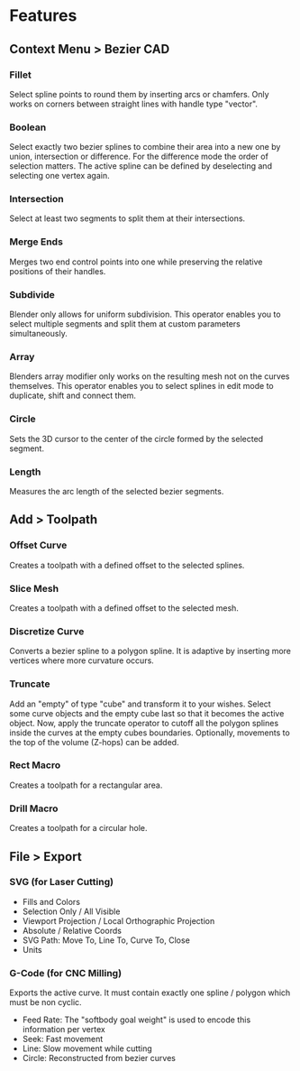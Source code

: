 # Features


## Context Menu > Bezier CAD

### Fillet
Select spline points to round them by inserting arcs or chamfers. Only works on corners between straight lines with handle type "vector".

### Boolean
Select exactly two bezier splines to combine their area into a new one by union, intersection or difference.
For the difference mode the order of selection matters. The active spline can be defined by deselecting and selecting one vertex again.

### Intersection
Select at least two segments to split them at their intersections.

### Merge Ends
Merges two end control points into one while preserving the relative positions of their handles.

### Subdivide
Blender only allows for uniform subdivision.
This operator enables you to select multiple segments and split them at custom parameters simultaneously.

### Array
Blenders array modifier only works on the resulting mesh not on the curves themselves.
This operator enables you to select splines in edit mode to duplicate, shift and connect them.

### Circle
Sets the 3D cursor to the center of the circle formed by the selected segment.

### Length
Measures the arc length of the selected bezier segments.


## Add > Toolpath

### Offset Curve
Creates a toolpath with a defined offset to the selected splines.

### Slice Mesh
Creates a toolpath with a defined offset to the selected mesh.

### Discretize Curve
Converts a bezier spline to a polygon spline.
It is adaptive by inserting more vertices where more curvature occurs.

### Truncate
Add an "empty" of type "cube" and transform it to your wishes.
Select some curve objects and the empty cube last so that it becomes the active object.
Now, apply the truncate operator to cutoff all the polygon splines inside the curves at the empty cubes boundaries.
Optionally, movements to the top of the volume (Z-hops) can be added.

### Rect Macro
Creates a toolpath for a rectangular area.

### Drill Macro
Creates a toolpath for a circular hole.


## File > Export

### SVG (for Laser Cutting)
- Fills and Colors
- Selection Only / All Visible
- Viewport Projection / Local Orthographic Projection
- Absolute / Relative Coords
- SVG Path: Move To, Line To, Curve To, Close
- Units

### G-Code (for CNC Milling)
Exports the active curve.
It must contain exactly one spline / polygon which must be non cyclic.
- Feed Rate: The "softbody goal weight" is used to encode this information per vertex
- Seek: Fast movement
- Line: Slow movement while cutting
- Circle: Reconstructed from bezier curves
